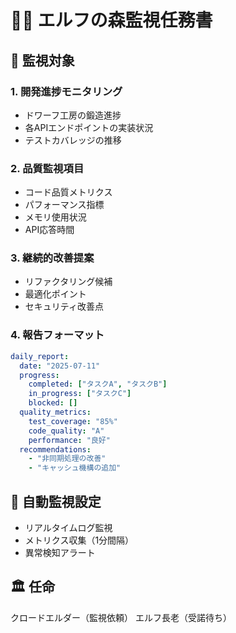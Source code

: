 # 🧝‍♂️ エルフの森監視任務書

## 🌿 監視対象

### 1. **開発進捗モニタリング**
- ドワーフ工房の鍛造進捗
- 各APIエンドポイントの実装状況
- テストカバレッジの推移

### 2. **品質監視項目**
- コード品質メトリクス
- パフォーマンス指標
- メモリ使用状況
- API応答時間

### 3. **継続的改善提案**
- リファクタリング候補
- 最適化ポイント
- セキュリティ改善点

### 4. **報告フォーマット**
```yaml
daily_report:
  date: "2025-07-11"
  progress:
    completed: ["タスクA", "タスクB"]
    in_progress: ["タスクC"]
    blocked: []
  quality_metrics:
    test_coverage: "85%"
    code_quality: "A"
    performance: "良好"
  recommendations:
    - "非同期処理の改善"
    - "キャッシュ機構の追加"
```

## 🦋 自動監視設定
- リアルタイムログ監視
- メトリクス収集（1分間隔）
- 異常検知アラート

## 🏛️ 任命
クロードエルダー（監視依頼）
エルフ長老（受諾待ち）

